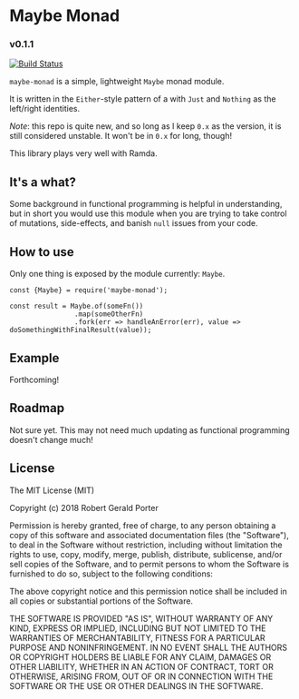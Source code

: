 # Maybe Monad
### v0.1.1
[![Build Status](https://travis-ci.org/rgeraldporter/maybe-monad.svg?branch=master)](https://travis-ci.org/rgeraldporter/maybe-monad)

`maybe-monad` is a simple, lightweight `Maybe` monad module.

It is written in the `Either`-style pattern of a with `Just` and `Nothing` as the left/right identities.

*Note*: this repo is quite new, and so long as I keep `0.x` as the version, it is still considered unstable. It won't be in `0.x` for long, though!

This library plays very well with Ramda.

## It's a what?

Some background in functional programming is helpful in understanding, but in short you would use this module when you are trying to take control of mutations, side-effects, and banish `null` issues from your code.

## How to use

Only one thing is exposed by the module currently: `Maybe`.

```
const {Maybe} = require('maybe-monad');

const result = Maybe.of(someFn())
                .map(someOtherFn)
                .fork(err => handleAnError(err), value => doSomethingWithFinalResult(value));
```

## Example

Forthcoming!

## Roadmap

Not sure yet. This may not need much updating as functional programming doesn't change much!

## License

The MIT License (MIT)

Copyright (c) 2018 Robert Gerald Porter

Permission is hereby granted, free of charge, to any person obtaining a copy
of this software and associated documentation files (the "Software"), to deal
in the Software without restriction, including without limitation the rights
to use, copy, modify, merge, publish, distribute, sublicense, and/or sell
copies of the Software, and to permit persons to whom the Software is
furnished to do so, subject to the following conditions:

The above copyright notice and this permission notice shall be included in
all copies or substantial portions of the Software.

THE SOFTWARE IS PROVIDED "AS IS", WITHOUT WARRANTY OF ANY KIND, EXPRESS OR
IMPLIED, INCLUDING BUT NOT LIMITED TO THE WARRANTIES OF MERCHANTABILITY,
FITNESS FOR A PARTICULAR PURPOSE AND NONINFRINGEMENT. IN NO EVENT SHALL THE
AUTHORS OR COPYRIGHT HOLDERS BE LIABLE FOR ANY CLAIM, DAMAGES OR OTHER
LIABILITY, WHETHER IN AN ACTION OF CONTRACT, TORT OR OTHERWISE, ARISING FROM,
OUT OF OR IN CONNECTION WITH THE SOFTWARE OR THE USE OR OTHER DEALINGS IN
THE SOFTWARE.
